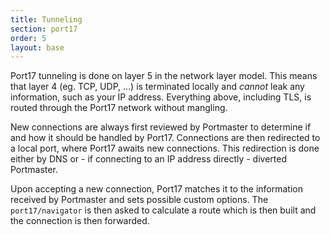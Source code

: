 ```yaml
---
title: Tunneling
section: port17
order: 5
layout: base
---
```


Port17 tunneling is done on layer 5 in the network layer model. This means that layer 4 (eg. TCP, UDP, ...) is terminated locally and _cannot_ leak any information, such as your IP address. Everything above, including TLS, is routed through the Port17 network without mangling.

New connections are always first reviewed by Portmaster to determine if and how it should be handled by Port17. Connections are then redirected to a local port, where Port17 awaits new connections. This redirection is done either by DNS or - if connecting to an IP address directly - diverted Portmaster.

Upon accepting a new connection, Port17 matches it to the information received by Portmaster and sets possible custom options. The `port17/navigator` is then asked to calculate a route which is then built and the connection is then forwarded.
